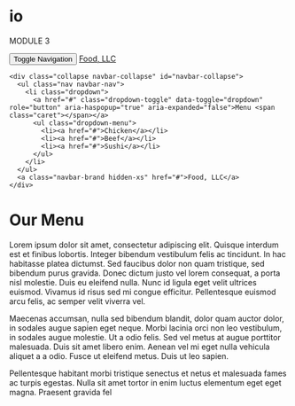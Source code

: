 # io
MODULE 3
<!DOCTYPE html>
<html lang="en">
<head>
  <title>Food, LLC</title>
  <meta charset="utf-8">
  <meta name="viewport" content="width=device-width, initial-scale=1">
  <link rel="stylesheet" href="css/bootstrap.min.css">
  <link rel="stylesheet" href="css/style.css">
</head>
<body>

<nav class="navbar navbar-default navbar-fixed-top">
  <div class="container-fluid">
    <div class="navbar-header">
      <button type="button" class="navbar-toggle collapsed" data-toggle="collapse" data-target="#navbar-collapse">
        <span class="sr-only">Toggle Navigation</span>
        <span class="icon-bar"></span>
        <span class="icon-bar"></span>
        <span class="icon-bar"></span>
      </button>
      <a class="navbar-brand visible-xs" href="#">Food, LLC</a>
    </div>

    <div class="collapse navbar-collapse" id="navbar-collapse">
      <ul class="nav navbar-nav">
        <li class="dropdown">
          <a href="#" class="dropdown-toggle" data-toggle="dropdown" role="button" aria-haspopup="true" aria-expanded="false">Menu <span class="caret"></span></a>
          <ul class="dropdown-menu">
            <li><a href="#">Chicken</a></li>
            <li><a href="#">Beef</a></li>
            <li><a href="#">Sushi</a></li>
          </ul>
        </li>
      </ul>
      <a class="navbar-brand hidden-xs" href="#">Food, LLC</a>
    </div>
  </div>
</nav>

<div class="container">
  <h1 class="text-center">Our Menu</h1>
</div>

<div class="container-fluid bg-secondary">
  <div class="row">
    <div class="col-xs-12">
      <div class="container">
        <div class="row">
          <div class="col-xs-12">
            <p>Lorem ipsum dolor sit amet, consectetur adipiscing elit. Quisque interdum est et finibus lobortis. Integer bibendum vestibulum felis ac tincidunt. In hac habitasse platea dictumst. Sed faucibus dolor non quam tristique, sed bibendum purus gravida. Donec dictum justo vel lorem consequat, a porta nisl molestie. Duis eu eleifend nulla. Nunc id ligula eget velit ultrices euismod. Vivamus id risus sed mi congue efficitur. Pellentesque euismod arcu felis, ac semper velit viverra vel.</p>
            <p>Maecenas accumsan, nulla sed bibendum blandit, dolor quam auctor dolor, in sodales augue sapien eget neque. Morbi lacinia orci non leo vestibulum, in sodales augue molestie. Ut a odio felis. Sed vel metus at augue porttitor malesuada. Duis sit amet libero enim. Aenean vel mi eget nulla vehicula aliquet a a odio. Fusce ut eleifend metus. Duis ut leo sapien.</p>
            <p>Pellentesque habitant morbi tristique senectus et netus et malesuada fames ac turpis egestas. Nulla sit amet tortor in enim luctus elementum eget eget magna. Praesent gravida fel </p>
